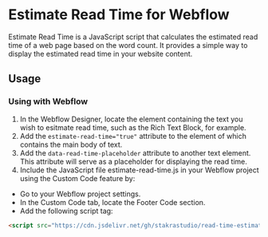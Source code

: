 # Estimate Read Time for Webflow

Estimate Read Time is a JavaScript script that calculates the estimated read time of a web page based on the word count. It provides a simple way to display the estimated read time in your website content.

## Usage

### Using with Webflow

1. In the Webflow Designer, locate the element containing the text you wish to esitmate read time, such as the Rich Text Block, for example.
2. Add the `estimate-read-time="true"` attribute to the element of which contains the main body of text.
3. Add the `data-read-time-placeholder` attribute to another text element. This attribute will serve as a placeholder for displaying the read time.
4. Include the JavaScript file estimate-read-time.js in your Webflow project using the Custom Code feature by:
* Go to your Webflow project settings.
* In the Custom Code tab, locate the Footer Code section.
* Add the following script tag:
```html
<script src="https://cdn.jsdelivr.net/gh/stakrastudio/read-time-estimator@master/read-time-estimator.js"></script>
```
